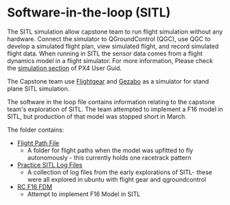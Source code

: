 # Software-in-the-loop (SITL)

The SITL simulation allow capstone team to run flight simulation without any hardware. Connect the simulator to QGroundControl (QGC), use QGC to develop a simulated flight plan, view simulated flight, and record simulated flight data. When running in SITL the sensor data comes from a flight dynamics model in a flight simulator. For more information, Please check the [simulation section](https://docs.px4.io/master/en/simulation/) of PX4 User Guid.

The Capstone team use [Flightgear](https://docs.px4.io/master/en/simulation/flightgear.html) and [Gezabo](https://docs.px4.io/master/en/simulation/gazebo.html) as a simulator for stand plane SITL simulation. 

The software in the loop file contains information relating to the capstone team's exploration of SITL. The team attempted to implement a F16 model in SITL, but production of that model was stopped short in March. 

The folder contains:
* [Flight Path File](https://github.com/camdeno/F16Capstone/tree/main/SITL/Flight%20Path%20File)
  * A folder for flight paths when the model was upfitted to fly autonomously - this currently holds one racetrack pattern
* [Practice SITL Log Files](https://github.com/camdeno/F16Capstone/tree/main/SITL/Practice%20SITL%20Log%20Files)
  * A collection of log files from the early explorations of SITL- these were all explored in ubuntu with flight gear and qgroundcontrol 
* [RC F16 FDM](https://github.com/camdeno/F16Capstone/tree/main/SITL/RC%20F-16%20FDM)
  * Attempt to implement F16 Model in SITL

